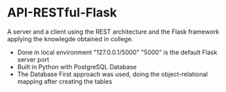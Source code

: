 # API-RESTful-Flask
A server and a client using the REST architecture and the Flask framework applying the knowlegde obtained in college.
* Done in local environment "127.0.0.1/5000" "5000" is the default Flask server port
* Built in Python with PostgreSQL Database
* The Database First approach was used, doing the object-relational mapping after creating the tables
